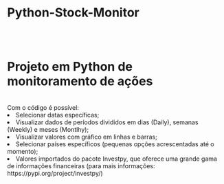 # Python-Stock-Monitor
<br><br>
<h1> Projeto em Python de monitoramento de ações </h1>
<br>
Com o código é possível:
<li> Selecionar datas específicas;
<li> Visualizar dados de períodos divididos em dias (Daily), semanas (Weekly) e meses (Montlhy);
<li> Visualizar valores com gráfico em linhas e barras;
<li> Selecionar países específicos (pequenas opções acrescentadas até o momento);
<li> Valores importados do pacote Investpy, que oferece uma grande gama de informações financeiras (para mais informações: https://pypi.org/project/investpy/)
